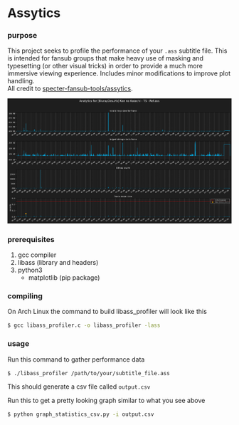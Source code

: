 # Assytics
### purpose
This project seeks to profile the performance of your `.ass` subtitle file. This is intended for fansub groups that make heavy use of masking and typesetting (or other visual tricks) in order to provide a much more immersive viewing experience.
Includes minor modifications to improve plot handling.  
All credit to [specter-fansub-tools/assytics](https://github.com/N0r01/specter-fansub-tools/tree/main/assytics).

![graph of performance metrics](plot.png)

### prerequisites
1. gcc compiler
2. libass (library and headers)
3. python3
    * matplotlib (pip package)

### compiling
On Arch Linux the command to build libass_profiler will look like this
```bash
$ gcc libass_profiler.c -o libass_profiler -lass
```

### usage
Run this command to gather performance data
```bash
$ ./libass_profiler /path/to/your/subtitle_file.ass
```
This should generate a csv file called `output.csv`

Run this to get a pretty looking graph similar to what you see above
```bash
$ python graph_statistics_csv.py -i output.csv
```
